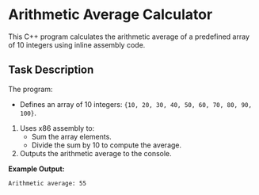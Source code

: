 # Arithmetic Average Calculator

This C++ program calculates the arithmetic average of a predefined array of 10 integers using inline assembly code.

## Task Description

The program:

- Defines an array of 10 integers: `{10, 20, 30, 40, 50, 60, 70, 80, 90, 100}`.

1. Uses x86 assembly to:
   - Sum the array elements.
   - Divide the sum by 10 to compute the average.
2. Outputs the arithmetic average to the console.

**Example Output:**

```
Arithmetic average: 55
```
